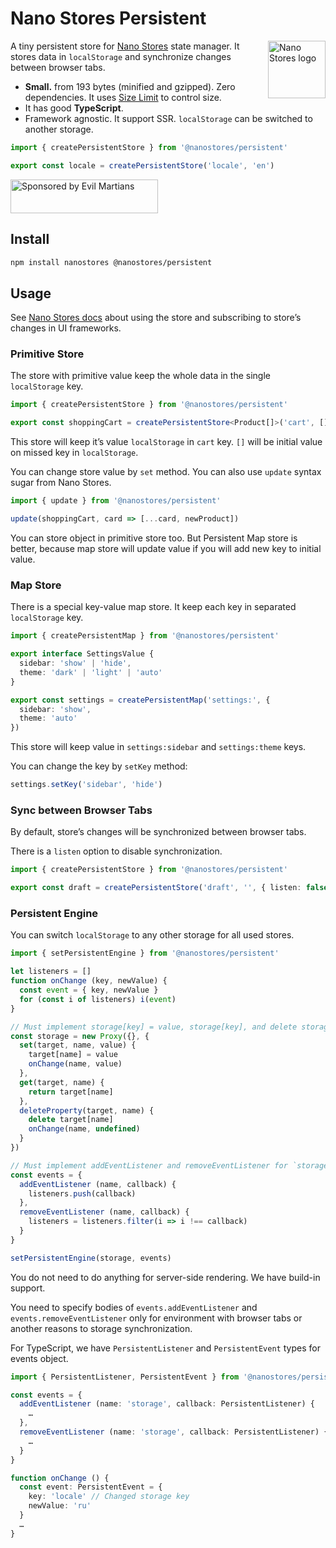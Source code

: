 # Nano Stores Persistent

<img align="right" width="92" height="92" title="Nano Stores logo"
     src="https://nanostores.github.io/nanostores/logo.svg">

A tiny persistent store for [Nano Stores](https://github.com/nanostores/nanostores)
state manager. It stores data in `localStorage` and synchronize changes between
browser tabs.

* **Small.** from 193 bytes (minified and gzipped).
  Zero dependencies. It uses [Size Limit] to control size.
* It has good **TypeScript**.
* Framework agnostic. It support SSR.
  `localStorage` can be switched to another storage.

```ts
import { createPersistentStore } from '@nanostores/persistent'

export const locale = createPersistentStore('locale', 'en')
```

<a href="https://evilmartians.com/?utm_source=logux-client">
  <img src="https://evilmartians.com/badges/sponsored-by-evil-martians.svg"
       alt="Sponsored by Evil Martians" width="236" height="54">
</a>

[Size Limit]: https://github.com/ai/size-limit


## Install

```sh
npm install nanostores @nanostores/persistent
```


## Usage

See [Nano Stores docs](https://github.com/nanostores/nanostores#guide)
about using the store and subscribing to store’s changes in UI frameworks.


### Primitive Store

The store with primitive value keep the whole data in the single `localStorage`
key.

```ts
import { createPersistentStore } from '@nanostores/persistent'

export const shoppingCart = createPersistentStore<Product[]>('cart', [])
```

This store will keep it’s value `localStorage` in `cart` key.
`[]` will be initial value on missed key in `localStorage`.

You can change store value by `set` method. You can also use `update` syntax
sugar from Nano Stores.

```ts
import { update } from '@nanostores/persistent'

update(shoppingCart, card => [...card, newProduct])
```

You can store object in primitive store too. But Persistent Map store is better,
because map store will update value if you will add new key to initial value.


### Map Store

There is a special key-value map store. It keep each key
in separated `localStorage` key.

```ts
import { createPersistentMap } from '@nanostores/persistent'

export interface SettingsValue {
  sidebar: 'show' | 'hide',
  theme: 'dark' | 'light' | 'auto'
}

export const settings = createPersistentMap('settings:', {
  sidebar: 'show',
  theme: 'auto'
})
```

This store will keep value in `settings:sidebar` and `settings:theme` keys.

You can change the key by `setKey` method:

```ts
settings.setKey('sidebar', 'hide')
```


### Sync between Browser Tabs

By default, store’s changes will be synchronized between browser tabs.

There is a `listen` option to disable synchronization.

```ts
import { createPersistentStore } from '@nanostores/persistent'

export const draft = createPersistentStore('draft', '', { listen: false })
```


### Persistent Engine

You can switch `localStorage` to any other storage for all used stores.

```ts
import { setPersistentEngine } from '@nanostores/persistent'

let listeners = []
function onChange (key, newValue) {
  const event = { key, newValue }
  for (const i of listeners) i(event)
}

// Must implement storage[key] = value, storage[key], and delete storage[key]
const storage = new Proxy({}, {
  set(target, name, value) {
    target[name] = value
    onChange(name, value)
  },
  get(target, name) {
    return target[name]
  },
  deleteProperty(target, name) {
    delete target[name]
    onChange(name, undefined)
  }
})

// Must implement addEventListener and removeEventListener for `storage` event
const events = {
  addEventListener (name, callback) {
    listeners.push(callback)
  },
  removeEventListener (name, callback) {
    listeners = listeners.filter(i => i !== callback)
  }
}

setPersistentEngine(storage, events)
```

You do not need to do anything for server-side rendering. We have build-in
support.

You need to specify bodies of `events.addEventListener`
and `events.removeEventListener` only for environment with browser tabs
or another reasons to storage synchronization.

For TypeScript, we have `PersistentListener` and `PersistentEvent` types
for events object.

```ts
import { PersistentListener, PersistentEvent } from '@nanostores/persistent'

const events = {
  addEventListener (name: 'storage', callback: PersistentListener) {
    …
  },
  removeEventListener (name: 'storage', callback: PersistentListener) {
    …
  }
}

function onChange () {
  const event: PersistentEvent = {
    key: 'locale' // Changed storage key
    newValue: 'ru'
  }
  …
}
```

